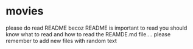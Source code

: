 # movies
please do read README becoz README is important to read you should know what to read and how to read the REAMDE.md file....
please remember to add new files with random text 
